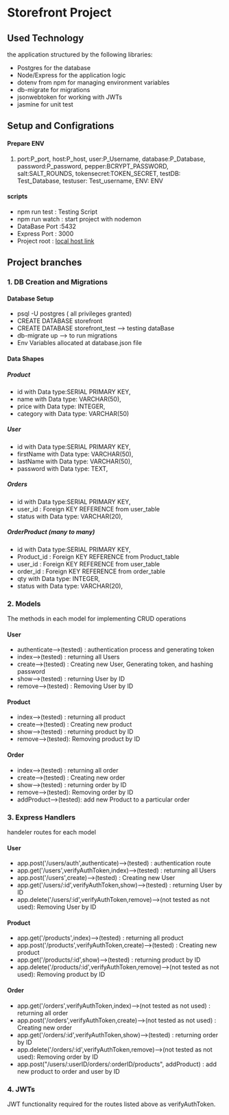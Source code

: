 # Storefront Project

## Used Technology

the application structured by the following libraries:

- Postgres for the database
- Node/Express for the application logic
- dotenv from npm for managing environment variables
- db-migrate for migrations
- jsonwebtoken for working with JWTs
- jasmine for unit test

## Setup and Configrations

#### Prepare ENV

1. port:P_port,
    host:P_host,
    user:P_Username,
    database:P_Database,
    password:P_password,
    pepper:BCRYPT_PASSWORD,
    salt:SALT_ROUNDS,
    tokensecret:TOKEN_SECRET,
    testDB: Test_Database,
    testuser: Test_username,
    ENV: ENV

#### scripts

- npm run test : Testing Script
- npm run watch : start project with nodemon
- DataBase Port :5432
- Express Port : 3000
- Project root : [local host link](http://localhost:3000/api)

## Project branches

### 1. DB Creation and Migrations

#### Database Setup

- psql -U postgres ( all privileges granted)
- CREATE DATABASE storefront
- CREATE DATABASE storefront_test --> testing dataBase
- db-migrate up --> to run migrations
- Env Variables allocated at database.json file

#### Data Shapes

##### Product

- id with Data type:SERIAL PRIMARY KEY,
- name with Data type: VARCHAR(50),
- price with Data type: INTEGER,
- category with Data type: VARCHAR(50)

##### User

- id with Data type:SERIAL PRIMARY KEY,
- firstName with Data type: VARCHAR(50),
- lastName with Data type: VARCHAR(50),
- password with Data type: TEXT,

##### Orders

- id with Data type:SERIAL PRIMARY KEY,
- user_id : Foreign KEY REFERENCE from user_table
- status with Data type: VARCHAR(20),

##### OrderProduct (many to many)

- id with Data type:SERIAL PRIMARY KEY,
- Product_id : Foreign KEY REFERENCE from Product_table
- user_id : Foreign KEY REFERENCE from user_table
- order_id : Foreign KEY REFERENCE from order_table
- qty with Data type: INTEGER,
- status with Data type: VARCHAR(20),

### 2. Models

The methods in each model for implementing CRUD operations

#### User

- authenticate-->(tested) : authentication process and generating token
- index-->(tested) : returning all Users
- create-->(tested) : Creating new User, Generating token, and hashing password
- show-->(tested) : returning User by ID
- remove-->(tested) : Removing User by ID

#### Product

- index-->(tested) : returning all product
- create-->(tested) : Creating new product
- show-->(tested) : returning product by ID
- remove-->(tested): Removing product by ID

#### Order

- index-->(tested) : returning all order
- create-->(tested) : Creating new order
- show-->(tested) : returning order by ID
- remove-->(tested): Removing order by ID
- addProduct-->(tested): add new Product to a particular order

### 3. Express Handlers

handeler routes for each model

#### User

- app.post('/users/auth',authenticate)-->(tested) : authentication route
- app.get('/users',verifyAuthToken,index)-->(tested) : returning all Users
- app.post('/users',create)-->(tested) : Creating new User
- app.get('/users/:id',verifyAuthToken,show)-->(tested) : returning User by ID
- app.delete('/users/:id',verifyAuthToken,remove)-->(not tested as not used): Removing User by ID

#### Product

- app.get('/products',index)-->(tested) : returning all product
- app.post('/products',verifyAuthToken,create)-->(tested) : Creating new product
- app.get('/products/:id',show)-->(tested) : returning product by ID
- app.delete('/products/:id',verifyAuthToken,remove)-->(not tested as not used): Removing product by ID

#### Order

- app.get('/orders',verifyAuthToken,index)-->(not tested as not used) : returning all order
- app.post('/orders',verifyAuthToken,create)-->(not tested as not used) : Creating new order
- app.get('/orders/:id',verifyAuthToken,show)-->(tested) : returning order by ID
- app.delete('/orders/:id',verifyAuthToken,remove)-->(not tested as not used): Removing order by ID
- app.post("/users/:userID/orders/:orderID/products", addProduct) : add new product to order and user by ID

### 4. JWTs

JWT functionality required for the routes listed above as verifyAuthToken.
